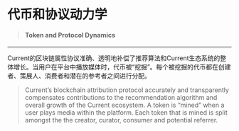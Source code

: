 # 代币和协议动力学

> #### Token and Protocol Dynamics

---

Current的区块链属性协议准确、透明地补偿了推荐算法和Current生态系统的整体增长。当用户在平台中播放媒体时，代币被“挖掘”。每个被挖掘的代币都在创建者、策展人、消费者和潜在的参考者之间进行分配。

> Current’s blockchain attribution protocol accurately and transparently compensates contributions to the recommendation algorithm and overall growth of the Current ecosystem. A token is “mined” when a user plays media within the platform. Each token that is mined is split amongst the the creator, curator, consumer and potential referrer.

### 



